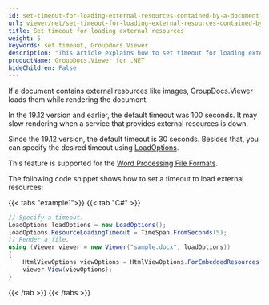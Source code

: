 ```yaml
---
id: set-timeout-for-loading-external-resources-contained-by-a-document
url: viewer/net/set-timeout-for-loading-external-resources-contained-by-a-document
title: Set timeout for loading external resources
weight: 5
keywords: set timeout, Groupdocs.Viewer
description: "This article explains how to set timeout for loading external resources contained by a document with GroupDocs.Viewer within your .NET applications."
productName: GroupDocs.Viewer for .NET
hideChildren: False
---
```

If a document contains external resources like images, GroupDocs.Viewer loads them while rendering the document.

In the 19.12 version and earlier, the default timeout was 100 seconds. It may slow rendering when a service that provides external resources is down.

Since the 19.12 version, the default timeout is 30 seconds. Besides that, you can specify the desired timeout using [LoadOptions](https://reference.groupdocs.com/viewer/net/groupdocs.viewer.options/loadoptions).

This feature is supported for the [Word Processing File Formats](https://docs.fileformat.com/word-processing/).

The following code snippet shows how to set a timeout to load external resources:

{{< tabs "example1">}}
{{< tab "C#" >}}
```csharp
// Specify a timeout.
LoadOptions loadOptions = new LoadOptions();
loadOptions.ResourceLoadingTimeout = TimeSpan.FromSeconds(5);
// Render a file.
using (Viewer viewer = new Viewer("sample.docx", loadOptions))
{
    HtmlViewOptions viewOptions = HtmlViewOptions.ForEmbeddedResources();
    viewer.View(viewOptions);
}
```
{{< /tab >}}
{{< /tabs >}}
